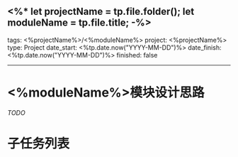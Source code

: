 <%*
let projectName = tp.file.folder();
let moduleName = tp.file.title;
-%>
---
tags: <%projectName%>/<%moduleName%>
project: <%projectName%>
type: Project
date_start: <%tp.date.now("YYYY-MM-DD")%>
date_finish: <%tp.date.now("YYYY-MM-DD")%>
finished: false

---

# <%moduleName%>模块设计思路
 *TODO*
# 子任务列表


